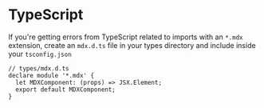 # TypeScript

If you're getting errors from TypeScript related to imports with an `*.mdx` extension, create an `mdx.d.ts` file in your types directory and include inside your `tsconfig.json`

```
// types/mdx.d.ts
declare module '*.mdx' {
  let MDXComponent: (props) => JSX.Element;
  export default MDXComponent;
}
```
